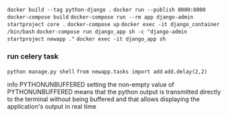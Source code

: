 `docker build --tag python-django .`
`docker run --publish 8000:8000`
`docker-compose build`
`docker-compose run --rm app django-admin startproject core .`
`docker-compose up`
`docker exec -it django_container /bin/bash`
`docker-compose run django_app sh -c "django-admin startproject newapp ."`
`docker exec -it django_app sh`

### run celery task

`python manage.py shell`
`from newapp.tasks import add`
`add.delay(2,2)`

info
PYTHONUNBUFFERED
setting the non-empty value of PYTHONUNBUFFERED means that the python output is transmitted directly to the terminal without being buffered and that allows displaying the application's output in real time
